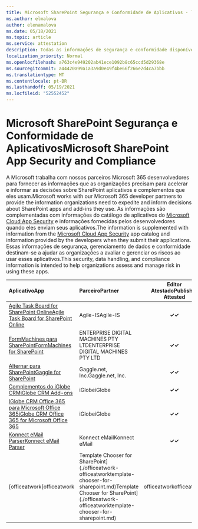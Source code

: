 ```yaml
---
title: Microsoft SharePoint Segurança e Conformidade de Aplicativos - Todos os Aplicativos
ms.author: elmalova
author: elenamalova
ms.date: 05/18/2021
ms.topic: article
ms.service: attestation
description: Todas as informações de segurança e conformidade disponíveis para todos os aplicativos SharePoint Microsoft.
localization_priority: Normal
ms.openlocfilehash: a763c4e949202ab41ece1092b8c65ccd5d29368e
ms.sourcegitcommit: a44420a99a1a3a9d0e49f4be66f266e2d4ca7bbb
ms.translationtype: MT
ms.contentlocale: pt-BR
ms.lasthandoff: 05/19/2021
ms.locfileid: "52552452"
---
```

# <a name="microsoft-sharepoint-app-security-and-compliance"></a><span data-ttu-id="c2770-103">Microsoft SharePoint Segurança e Conformidade de Aplicativos</span><span class="sxs-lookup"><span data-stu-id="c2770-103">Microsoft SharePoint App Security and Compliance</span></span>

<span data-ttu-id="c2770-104">A Microsoft trabalha com nossos parceiros Microsoft 365 desenvolvedores para fornecer as informações que as organizações precisam para acelerar e informar as decisões sobre SharePoint aplicativos e complementos que eles usam.</span><span class="sxs-lookup"><span data-stu-id="c2770-104">Microsoft works with our Microsoft 365 developer partners to provide the information organizations need to expedite and inform decisions about SharePoint apps and add-ins they use.</span></span> <span data-ttu-id="c2770-105">As informações são complementadas com informações do catálogo de aplicativos do [Microsoft Cloud App Security](https://www.microsoft.com/en-us/enterprise-mobility-security/cloud-app-security) e informações fornecidas pelos desenvolvedores quando eles enviam seus aplicativos.</span><span class="sxs-lookup"><span data-stu-id="c2770-105">The information is supplemented with information from the [Microsoft Cloud App Security](https://www.microsoft.com/en-us/enterprise-mobility-security/cloud-app-security) app catalog and information provided by the developers when they submit their applications.</span></span> <span data-ttu-id="c2770-106">Essas informações de segurança, gerenciamento de dados e conformidade destinam-se a ajudar as organizações a avaliar e gerenciar os riscos ao usar esses aplicativos.</span><span class="sxs-lookup"><span data-stu-id="c2770-106">This security, data handling, and compliance information is intended to help organizations assess and manage risk in using these apps.</span></span>

| <span data-ttu-id="c2770-107">**Aplicativo**</span><span class="sxs-lookup"><span data-stu-id="c2770-107">**App**</span></span> | <span data-ttu-id="c2770-108">**Parceiro**</span><span class="sxs-lookup"><span data-stu-id="c2770-108">**Partner**</span></span> | <span data-ttu-id="c2770-109">**Editor Atestado**</span><span class="sxs-lookup"><span data-stu-id="c2770-109">**Publisher Attested**</span></span> | <span data-ttu-id="c2770-110">**Certificado**</span><span class="sxs-lookup"><span data-stu-id="c2770-110">**Certified**</span></span> |
|:--------|:------------|:----------------------:|:-------------:|
| [<span data-ttu-id="c2770-111">Agile Task Board for SharePoint Online</span><span class="sxs-lookup"><span data-stu-id="c2770-111">Agile Task Board for SharePoint Online</span></span>](./agile-is-task-board-for-sharepoint-online.md) | <span data-ttu-id="c2770-112">Agile-IS</span><span class="sxs-lookup"><span data-stu-id="c2770-112">Agile-IS</span></span> | <span data-ttu-id="c2770-113">**✓**</span><span class="sxs-lookup"><span data-stu-id="c2770-113">**✓**</span></span> |  |
| [<span data-ttu-id="c2770-114">FormMachines para SharePoint</span><span class="sxs-lookup"><span data-stu-id="c2770-114">FormMachines for SharePoint</span></span>](./enterprise-digital-machines-pty-ltd-formmachines-for-sharepoint.md) | <span data-ttu-id="c2770-115">ENTERPRISE DIGITAL MACHINES PTY LTD</span><span class="sxs-lookup"><span data-stu-id="c2770-115">ENTERPRISE DIGITAL MACHINES PTY LTD</span></span> | <span data-ttu-id="c2770-116">**✓**</span><span class="sxs-lookup"><span data-stu-id="c2770-116">**✓**</span></span> |  |
| [<span data-ttu-id="c2770-117">Alternar para SharePoint</span><span class="sxs-lookup"><span data-stu-id="c2770-117">Gaggle for SharePoint</span></span>](./gagglenet-inc-gaggle-for-sharepoint.md) | <span data-ttu-id="c2770-118">Gaggle.net, Inc.</span><span class="sxs-lookup"><span data-stu-id="c2770-118">Gaggle.net, Inc.</span></span> | <span data-ttu-id="c2770-119">**✓**</span><span class="sxs-lookup"><span data-stu-id="c2770-119">**✓**</span></span> |  |
| [<span data-ttu-id="c2770-120">Complementos do iGlobe CRM</span><span class="sxs-lookup"><span data-stu-id="c2770-120">iGlobe CRM Add-ons</span></span>](./iglobe-crm-add-ons.md) | <span data-ttu-id="c2770-121">iGlobe</span><span class="sxs-lookup"><span data-stu-id="c2770-121">iGlobe</span></span> | <span data-ttu-id="c2770-122">**✓**</span><span class="sxs-lookup"><span data-stu-id="c2770-122">**✓**</span></span> | <img alt="Certified application badge" src="../media/certified-badge.png" height="25" width="25" /> |
| [<span data-ttu-id="c2770-123">IGlobe CRM Office 365 para Microsoft Office 365</span><span class="sxs-lookup"><span data-stu-id="c2770-123">iGlobe CRM Office 365 for Microsoft Office 365</span></span>](./iglobe-crm-office-365-for-microsoft.md) | <span data-ttu-id="c2770-124">iGlobe</span><span class="sxs-lookup"><span data-stu-id="c2770-124">iGlobe</span></span> | <span data-ttu-id="c2770-125">**✓**</span><span class="sxs-lookup"><span data-stu-id="c2770-125">**✓**</span></span> | <img alt="Certified application badge" src="../media/certified-badge.png" height="25" width="25" /> |
| [<span data-ttu-id="c2770-126">Konnect eMail Parser</span><span class="sxs-lookup"><span data-stu-id="c2770-126">Konnect eMail Parser</span></span>](./konnect-email-parser.md) | <span data-ttu-id="c2770-127">Konnect eMail</span><span class="sxs-lookup"><span data-stu-id="c2770-127">Konnect eMail</span></span> | <span data-ttu-id="c2770-128">**✓**</span><span class="sxs-lookup"><span data-stu-id="c2770-128">**✓**</span></span> |  |
| <span data-ttu-id="c2770-129">[officeatwork</span><span class="sxs-lookup"><span data-stu-id="c2770-129">[officeatwork</span></span> | <span data-ttu-id="c2770-130">Template Chooser for SharePoint](./officeatwork-officeatworktemplate-chooser-for-sharepoint.md)</span><span class="sxs-lookup"><span data-stu-id="c2770-130">Template Chooser for SharePoint](./officeatwork-officeatworktemplate-chooser-for-sharepoint.md)</span></span> | <span data-ttu-id="c2770-131">officeatwork</span><span class="sxs-lookup"><span data-stu-id="c2770-131">officeatwork</span></span> | <span data-ttu-id="c2770-132">**✓**</span><span class="sxs-lookup"><span data-stu-id="c2770-132">**✓**</span></span> | <img alt="Certified application badge" src="../media/certified-badge.png" height="25" width="25" /> |
